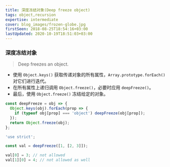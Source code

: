 ```yaml
---
title: 深度冻结对象(Deep freeze object)
tags: object,recursion
expertise: intermediate
cover: blog_images/frozen-globe.jpg
firstSeen: 2018-08-25T18:54:16+03:00
lastUpdated: 2020-10-19T18:51:03+03:00
---
```


### 深度冻结对象
> Deep freezes an object.

- 使用 `Object.keys()` 获取传递对象的所有属性，`Array.prototype.forEach()` 对它们进行迭代。
- 在所有属性上递归调用 `Object.freeze()`，必要时应用 `deepFreeze()`。
- 最后，使用 `Object.freeze()` 冻结给定的对象。

```js
const deepFreeze = obj => {
  Object.keys(obj).forEach(prop => {
    if (typeof obj[prop] === 'object') deepFreeze(obj[prop]);
  });
  return Object.freeze(obj);
};
```

```js
'use strict';

const val = deepFreeze([1, [2, 3]]);

val[0] = 3; // not allowed
val[1][0] = 4; // not allowed as well
```

